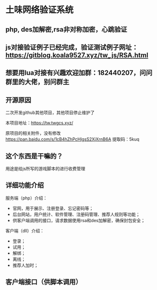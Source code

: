 # 土味网络验证系统

## php, des加解密,rsa非对称加密，心跳验证

## js对接验证例子已经完成，验证测试例子网址：https://gitblog.koala9527.xyz/tw_js/RSA.html
## 想要用lua对接有兴趣欢迎加群：182440207，问问群里的大佬，别问群主
## 开源原因
二次开发github其他项目，其他项目停止维护了

本项目地址：https://tw.twgcs.xyz/

原项目的相关附件，没有修改
https://pan.baidu.com/s/1cB4hZhPcHlgsS2XjXrnB6A 提取码：5kuq


## 这个东西是干嘛的？

用途是给js所写的游戏脚本的进行收费管理

## 详细功能介绍

服务端（php）介绍：

* 官网，用于展示、注册登录、忘记密码等；
* 后台网站，用户统计、软件管理、注册码管理、推荐人规则等功能；
* 供客户端调用的接口，请求数据使用rsa和des加解密，确保封包安全；

客户端（dll）介绍：

* 登录；
* 试用；
* 解绑；
* 离线；
* 推荐人加时；

## 客户端接口（供脚本调用）

